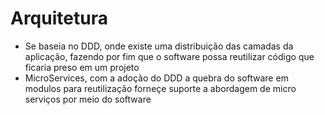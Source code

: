 # Arquitetura

<ul>
    <li>Se baseia no DDD, onde existe uma distribuição das camadas da aplicação, fazendo por fim que o software possa reutilizar código que ficaria preso em um projeto</li>
    <li>MicroServices, com a adoção do DDD a quebra do software em modulos para reutilização forneçe suporte a abordagem de micro serviços por meio do software</li>
</ul>